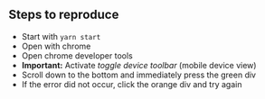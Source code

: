 ## Steps to reproduce

- Start with `yarn start`
- Open with chrome
- Open chrome developer tools
- **Important:** Activate _toggle device toolbar_ (mobile device view)
- Scroll down to the bottom and immediately press the green div
- If the error did not occur, click the orange div and try again
